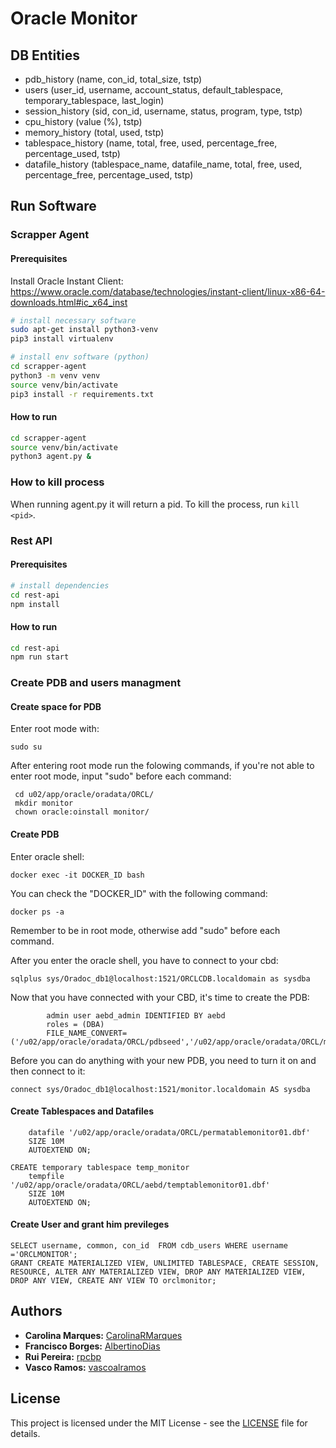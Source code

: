 # Oracle Monitor

## DB Entities

-   pdb_history (name, con_id, total_size, tstp)
-   users (user_id, username, account_status, default_tablespace, temporary_tablespace, last_login)
-   session_history (sid, con_id, username, status, program, type, tstp)
-   cpu_history (value (%), tstp)
-   memory_history (total, used, tstp)
-   tablespace_history (name, total, free, used, percentage_free, percentage_used, tstp)
-   datafile_history (tablespace_name, datafile_name, total, free, used, percentage_free, percentage_used, tstp)

## Run Software

### Scrapper Agent

#### Prerequisites

Install Oracle Instant Client: https://www.oracle.com/database/technologies/instant-client/linux-x86-64-downloads.html#ic_x64_inst

```bash
# install necessary software
sudo apt-get install python3-venv
pip3 install virtualenv

# install env software (python)
cd scrapper-agent
python3 -m venv venv
source venv/bin/activate
pip3 install -r requirements.txt
```

#### How to run

```bash
cd scrapper-agent
source venv/bin/activate
python3 agent.py &
```

### How to kill process

When running agent.py it will return a pid. To kill the process, run `kill <pid>`.

### Rest API

#### Prerequisites

```bash
# install dependencies
cd rest-api
npm install
```

#### How to run

```bash
cd rest-api
npm run start
```



### Create PDB and users managment


#### Create space for PDB


Enter root mode with:
```
sudo su
 ```

After entering root mode run the folowing commands, if you're not able to enter root mode, input "sudo" before each command:
```cd /home/uminho/dockers/data/oracle/
 cd u02/app/oracle/oradata/ORCL/
 mkdir monitor
 chown oracle:oinstall monitor/
 ```
 #### Create PDB
 
 
 Enter oracle shell:
 ```
 docker exec -it DOCKER_ID bash
 ```
You can check the "DOCKER_ID" with the following command:
```
docker ps -a
 ```
Remember to be in root mode, otherwise add "sudo" before each command.

After you enter the oracle shell, you have to connect to your cbd:
```
sqlplus sys/Oradoc_db1@localhost:1521/ORCLCDB.localdomain as sysdba
 ```
Now that you have connected with your CBD, it's time to create the PDB:
``` CREATE pluggable database monitor 
        admin user aebd_admin IDENTIFIED BY aebd 
        roles = (DBA) 
        FILE_NAME_CONVERT=('/u02/app/oracle/oradata/ORCL/pdbseed','/u02/app/oracle/oradata/ORCL/monitor');
 ```
 
 Before you can do anything with your new PDB, you need to turn it on and then connect to it:
 
``` ALTER pluggable database monitor open;
connect sys/Oradoc_db1@localhost:1521/monitor.localdomain AS sysdba
 ```
  #### Create Tablespaces and Datafiles


``` CREATE tablespace monitor_data 
	datafile '/u02/app/oracle/oradata/ORCL/permatablemonitor01.dbf' 
	SIZE 10M
	AUTOEXTEND ON;

CREATE temporary tablespace temp_monitor
	tempfile '/u02/app/oracle/oradata/ORCL/aebd/temptablemonitor01.dbf' 
	SIZE 10M
	AUTOEXTEND ON;
 ```
 
  #### Create User and grant him previleges
 
 
``` CREATE user orclmonitor IDENTIFIED BY secret;
SELECT username, common, con_id  FROM cdb_users WHERE username ='ORCLMONITOR';
GRANT CREATE MATERIALIZED VIEW, UNLIMITED TABLESPACE, CREATE SESSION, RESOURCE, ALTER ANY MATERIALIZED VIEW, DROP ANY MATERIALIZED VIEW, DROP ANY VIEW, CREATE ANY VIEW TO orclmonitor;
 ```


## Authors

-   **Carolina Marques:** [CarolinaRMarques](https://github.com/CarolinaRMarques)
-   **Francisco Borges:** [AlbertinoDias](https://github.com/AlbertinoDias)
-   **Rui Pereira:** [rpcbp](https://github.com/rpcbp)
-   **Vasco Ramos:** [vascoalramos](https://vascoalramos.me)

## License

This project is licensed under the MIT License - see the [LICENSE](LICENSE) file for details.
